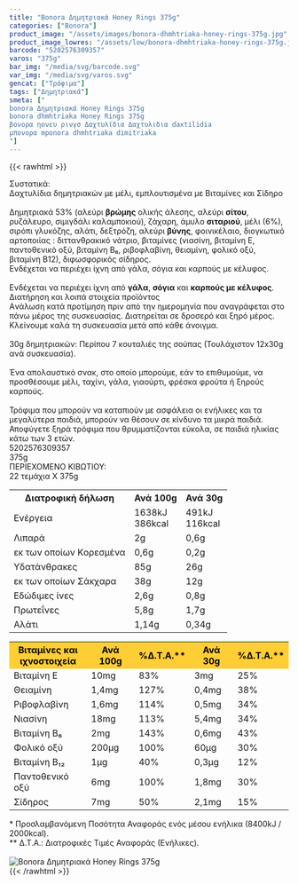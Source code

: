 ```yaml
---
title: "Bonora Δημητριακά Honey Rings 375g"
categories: ["Bonora"]
product_image: "/assets/images/bonora-dhmhtriaka-honey-rings-375g.jpg"
product_image_lowres: "/assets/low/bonora-dhmhtriaka-honey-rings-375g.jpg"
barcode: "5202576309357"
varos: "375g"
bar_img: "/media/svg/barcode.svg"
var_img: "/media/svg/varos.svg"
gencat: ["Τρόφιμα"]
tags: ["Δημητριακά"]
smeta: ["
bonora Δημητριακά Honey Rings 375g
bonora dhmhtriaka Honey Rings 375g
βονορα ηονευ ρινγσ Δαχτυλίδια Δαχτυλιδια daxtilidia
μπονορα mponora dhmhtriaka dimitriaka
"]
---
```

{{< rawhtml >}}

<div class="sload62"><div class="product"><div id="sistatika">Συστατικά:</div><div class="alltext">Δαχτυλίδια δημητριακών με μέλι, εμπλουτισμένα με Βιταμίνες και Σίδηρο<br><br>Δημητριακά 53% (αλεύρι <b>βρώμης</b> ολικής άλεσης, αλεύρι <b>σίτου</b>, ρυζάλευρο, σιμιγδάλι καλαμποκιού), ζάχαρη, άμυλο <b>σιταριού</b>, μέλι (6%), σιρόπι γλυκόζης, αλάτι, δεξτρόζη, αλεύρι <b>βύνης</b>, φοινικέλαιο, διογκωτικό αρτοποιίας : διττανθρακικό νάτριο, βιταμίνες (νιασίνη, βιταμίνη Ε, παντοθενικό οξύ, βιταμίνη Β₆, ριβοφλαβίνη, θειαμίνη, φολικό οξύ, βιταμίνη Β12), διφωσφορικός σίδηρος.<br>Ενδέχεται να περιέχει ίχνη από γάλα, σόγια και καρπούς με κέλυφος.<br><br>Ενδέχεται να περιέχει ίχνη από <b>γάλα</b>, <b>σόγια</b> και <b>καρπούς με κέλυφος</b>.</div><div id="loipa">Διατήρηση και λοιπά στοιχεία προϊόντος</div><div class="alltext">Aνάλωση κατά προτίμηση πριν από την ημερομηνία που αναγράφεται στο πάνω μέρος της συσκευασίας. Διατηρείται σε δροσερό και ξηρό μέρος. Κλείνουμε καλά τη συσκευασία μετά από κάθε άνοιγμα.<br><br>30g δημητριακών: Περίπου 7 κουταλιές της σούπας (Τουλάχιστον 12x30g ανά συσκευασία).<br><br>Ένα απολαυστικό σνακ, στο οποίο μπορούμε, εάν το επιθυμούμε, να προσθέσουμε μέλι, ταχίνι, γάλα, γιαούρτι, φρέσκα φρούτα ή ξηρούς καρπούς.<br><br>Τρόφιμα που μπορούν να καταπιούν με ασφάλεια οι ενήλικες και τα μεγαλύτερα παιδιά, μπορούν να θέσουν σε κίνδυνο τα μικρά παιδιά. Αποφύγετε ξηρά τρόφιμα που θρυμματίζονται εύκολα, σε παιδιά ηλικίας κάτω των 3 ετών.</div><div id="barcode"><div id="barimage1"></div><span id="bartext">5202576309357</span></div><div id="varos"><div id="varosimage1"></div><span id="varostext">375g</span></div><div id="kivotio">ΠΕΡΙΕΧΟΜΕΝΟ ΚΙΒΩΤΙΟΥ:<br>22 τεμάχια Χ 375g</div><div class="tabout"><table id="diatable"><tbody><tr><th>Διατροφική δήλωση</th><th>Ανά 100g</th><th>Ανά 30g</th></tr><tr><td class="texr2">Ενέργεια</td><td class="texr">1638kJ<br>386kcal</td><td class="texr">491kJ<br>116kcal</td></tr><tr><td class="texr2">Λιπαρά</td><td class="texr">2g</td><td class="texr">0,6g</td></tr><tr><td class="gray">εκ των οποίων Kορεσµένα</td><td class="gray2">0,6g</td><td class="gray2">0,2g</td></tr><tr><td class="texr2">Yδατάνθρακες</td><td class="texr">85g</td><td class="texr">26g</td></tr><tr><td class="gray">εκ των οποίων Σάκχαρα</td><td class="gray2">38g</td><td class="gray2">12g</td></tr><tr><td class="texr2">Εδώδιµες ίνες</td><td class="texr">2,6g</td><td class="texr">0,8g</td></tr><tr><td class="texr2">Πρωτεΐνες</td><td class="texr">5,8g</td><td class="texr">1,7g</td></tr><tr><td class="texr2">Αλάτι</td><td class="texr">1,14g</td><td class="texr">0,34g</td></tr></tbody></table></div><div class="keno"></div><div class="tabout"><table id="diatable"><tbody><tr><th style="background:#ffce34;color:#000">Βιταμίνες και<br>ιχνοστοιχεία</th><th style="background:#ffce34;color:#000">Ανά 100g</th><th style="background:#ffce34;color:#000">%Δ.Τ.Α.**</th><th style="background:#ffce34;color:#000">Ανά 30g</th><th style="background:#ffce34;color:#000">%Δ.Τ.Α.**</th></tr><tr><td class="texr2">Βιταμίνη Ε</td><td class="texr">10mg</td><td class="texr">83%</td><td class="texr">3mg</td><td class="texr">25%</td></tr><tr><td class="texr2">Θειαμίνη</td><td class="texr">1,4mg</td><td class="texr">127%</td><td class="texr">0,4mg</td><td class="texr">38%</td></tr><tr><td class="texr2">Ριβοφλαβίνη</td><td class="texr">1,6mg</td><td class="texr">114%</td><td class="texr">0,5mg</td><td class="texr">34%</td></tr><tr><td class="texr2">Νιασίνη</td><td class="texr">18mg</td><td class="texr">113%</td><td class="texr">5,4mg</td><td class="texr">34%</td></tr><tr><td class="texr2">Βιταμίνη Β₆</td><td class="texr">2mg</td><td class="texr">143%</td><td class="texr">0,6mg</td><td class="texr">43%</td></tr><tr><td class="texr2">Φολικό οξύ</td><td class="texr">200μg</td><td class="texr">100%</td><td class="texr">60μg</td><td class="texr">30%</td></tr><tr><td class="texr2">Βιταμίνη Β₁₂</td><td class="texr">1μg</td><td class="texr">40%</td><td class="texr">0,3μg</td><td class="texr">12%</td></tr><tr><td class="texr2">Παντοθενικό οξύ</td><td class="texr">6mg</td><td class="texr">100%</td><td class="texr">1,8mg</td><td class="texr">30%</td></tr><tr><td class="texr2">Σίδηρος</td><td class="texr">7mg</td><td class="texr">50%</td><td class="texr">2,1mg</td><td class="texr">15%</td></tr></tbody></table></div><div class="alltext">* Προσλαμβανόμενη Ποσότητα Αναφοράς ενός μέσου ενήλικα (8400kJ / 2000kcal).<br>** Δ.Τ.Α.: Διατροφικές Τιμές Αναφοράς (Ενήλικες).</div><br><div class="pimg"><img alt="Bonora Δημητριακά Honey Rings 375g" title="Bonora Δημητριακά Honey Rings 375g" src="/assets/images/bonora-dhmhtriaka-honey-rings-375g.jpg"></div></div></div>
{{< /rawhtml >}}


